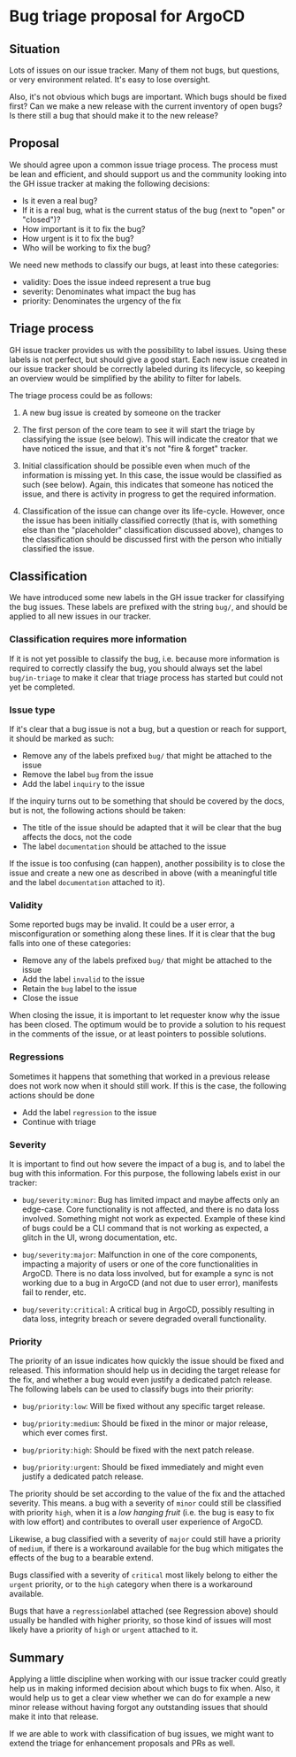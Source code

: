 # Bug triage proposal for ArgoCD

## Situation

Lots of issues on our issue tracker. Many of them not bugs, but questions,
or very environment related. It's easy to lose oversight.

Also, it's not obvious which bugs are important. Which bugs should be fixed
first? Can we make a new release with the current inventory of open bugs?
Is there still a bug that should make it to the new release?

## Proposal

We should agree upon a common issue triage process. The process must be lean
and efficient, and should support us and the community looking into the GH
issue tracker at making the following decisions:

* Is it even a real bug?
* If it is a real bug, what is the current status of the bug (next to "open" or "closed")?
* How important is it to fix the bug?
* How urgent is it to fix the bug?
* Who will be working to fix the bug?

We need new methods to classify our bugs, at least into these categories:

* validity: Does the issue indeed represent a true bug
* severity: Denominates what impact the bug has
* priority: Denominates the urgency of the fix

## Triage process

GH issue tracker provides us with the possibility to label issues. Using these
labels is not perfect, but should give a good start. Each new issue created in
our issue tracker should be correctly labeled during its lifecycle, so keeping
an overview would be simplified by the ability to filter for labels.

The triage process could be as follows:

1. A new bug issue is created by someone on the tracker

1. The first person of the core team to see it will start the triage by classifying
   the issue (see below). This will indicate the creator that we have noticed the
   issue, and that it's not "fire & forget" tracker.

1. Initial classification should be possible even when much of the information is
   missing yet. In this case, the issue would be classified as such (see below).
   Again, this indicates that someone has noticed the issue, and there is activity
   in progress to get the required information.

1. Classification of the issue can change over its life-cycle. However, once the
   issue has been initially classified correctly (that is, with something else than
   the "placeholder" classification discussed above), changes to the classification
   should be discussed first with the person who initially classified the issue.

## Classification

We have introduced some new labels in the GH issue tracker for classifying the
bug issues. These labels are prefixed with the string `bug/`, and should be
applied to all new issues in our tracker.

### Classification requires more information

If it is not yet possible to classify the bug, i.e. because more information is
required to correctly classify the bug, you should always set the label
`bug/in-triage` to make it clear that triage process has started but could not
yet be completed.

### Issue type

If it's clear that a bug issue is not a bug, but a question or reach for support,
it should be marked as such:

* Remove any of the labels prefixed `bug/` that might be attached to the issue
* Remove the label `bug` from the issue
* Add the label `inquiry` to the issue

If the inquiry turns out to be something that should be covered by the docs, but
is not, the following actions should be taken:

* The title of the issue should be adapted that it will be clear that the bug
  affects the docs, not the code
* The label `documentation` should be attached to the issue

If the issue is too confusing (can happen), another possibility is to close the
issue and create a new one as described in above (with a meaningful title and
the label `documentation` attached to it).

### Validity

Some reported bugs may be invalid. It could be a user error, a misconfiguration
or something along these lines. If it is clear that the bug falls into one of
these categories:

* Remove any of the labels prefixed `bug/` that might be attached to the issue
* Add the label `invalid` to the issue
* Retain the `bug` label to the issue
* Close the issue

When closing the issue, it is important to let requester know why the issue
has been closed. The optimum would be to provide a solution to his request
in the comments of the issue, or at least pointers to possible solutions.

### Regressions

Sometimes it happens that something that worked in a previous release does
not work now when it should still work. If this is the case, the following
actions should be done

* Add the label `regression` to the issue
* Continue with triage

### Severity

It is important to find out how severe the impact of a bug is, and to label
the bug with this information. For this purpose, the following labels exist
in our tracker:

* `bug/severity:minor`: Bug has limited impact and maybe affects only an
  edge-case. Core functionality is not affected, and there is no data loss
  involved. Something might not work as expected. Example of these kind of
  bugs could be a CLI command that is not working as expected, a glitch in
  the UI, wrong documentation, etc.

* `bug/severity:major`: Malfunction in one of the core components, impacting
  a majority of users or one of the core functionalities in ArgoCD. There is
  no data loss involved, but for example a sync is not working due to a bug
  in ArgoCD (and not due to user error), manifests fail to render, etc.

* `bug/severity:critical`: A critical bug in ArgoCD, possibly resulting in
  data loss, integrity breach or severe degraded overall functionality.

### Priority

The priority of an issue indicates how quickly the issue should be fixed and
released. This information should help us in deciding the target release for
the fix, and whether a bug would even justify a dedicated patch release. The
following labels can be used to classify bugs into their priority:

* `bug/priority:low`: Will be fixed without any specific target release.

* `bug/priority:medium`: Should be fixed in the minor or major release, which
  ever comes first.

* `bug/priority:high`: Should be fixed with the next patch release.

* `bug/priority:urgent`: Should be fixed immediately and might even justify a
  dedicated patch release.

The priority should be set according to the value of the fix and the attached
severity. This means. a bug with a severity of `minor` could still be classified
with priority `high`, when it is a *low hanging fruit* (i.e. the bug is easy to
fix with low effort) and contributes to overall user experience of ArgoCD.

Likewise, a bug classified with a severity of `major` could still have a
priority of `medium`, if there is a workaround available for the bug which
mitigates the effects of the bug to a bearable extend.

Bugs classified with a severity of `critical` most likely belong to either
the `urgent` priority, or to the `high` category when there is a workaround
available.

Bugs that have a `regression`label attached (see Regression above) should
usually be handled with higher priority, so those kind of issues will most
likely have a priority of `high` or `urgent` attached to it.

## Summary

Applying a little discipline when working with our issue tracker could greatly
help us in making informed decision about which bugs to fix when. Also, it
would help us to get a clear view whether we can do for example a new minor
release without having forgot any outstanding issues that should make it into
that release.

If we are able to work with classification of bug issues, we might want to
extend the triage for enhancement proposals and PRs as well.
